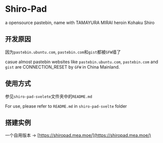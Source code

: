 # Shiro-Pad
a opensource pastebin, name with TAMAYURA MIRAI heroin Kohaku Shiro

## 开发原因

因为`pastebin.ubuntu.com`, `pastebin.com`和`gist`都被`GFW`墙了

casue almost pastebin websites like `pastebin.ubuntu.com`, `pastebin.com` and `gist` are CONNECTION_RESET by `GFW` in China Mainland.

## 使用方式

参见`shiro-pad-svelete`文件夹中的`README.md`

For use, please refer to `README.md` in `shiro-pad-svelte` folder

## 搭建实例

一个自用版本 -> [https://shiropad.mea.moe/](https://shiropad.mea.moe/)






